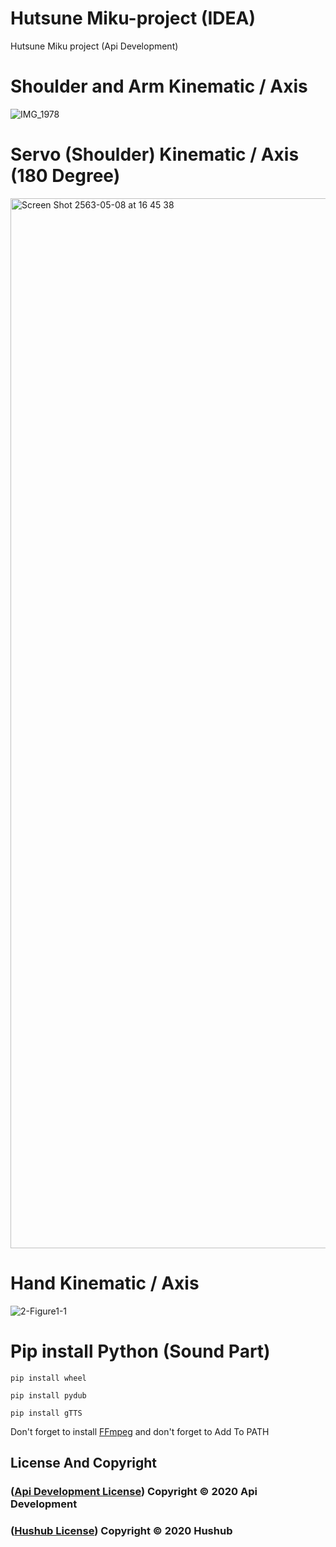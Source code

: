 # Hutsune Miku-project (IDEA)
Hutsune Miku project (Api Development)

# Shoulder and Arm Kinematic / Axis
![IMG_1978](https://user-images.githubusercontent.com/48949523/81264998-89251d00-906c-11ea-976b-9d7c95c3708f.PNG)

# Servo (Shoulder) Kinematic / Axis (180 Degree)
<img width="1680" alt="Screen Shot 2563-05-08 at 16 45 38" src="https://user-images.githubusercontent.com/48949523/81394051-8b11dd80-914b-11ea-969c-4cebdc7341de.png">


# Hand Kinematic / Axis
![2-Figure1-1](https://user-images.githubusercontent.com/48949523/81265574-88d95180-906d-11ea-9dd8-9a53a5da20a8.png)

# Pip install Python (Sound Part)
```
pip install wheel
```
```
pip install pydub
```
```
pip install gTTS
```

Don't forget to install [FFmpeg](https://www.ffmpeg.org/download.html) and don't forget to Add To PATH

## License And Copyright

### ([Api Development License](https://github.com/Apiphoom)) Copyright © 2020 Api Development
### ([Hushub License](https://hushub.netlify.app/license/)) Copyright © 2020 Hushub
